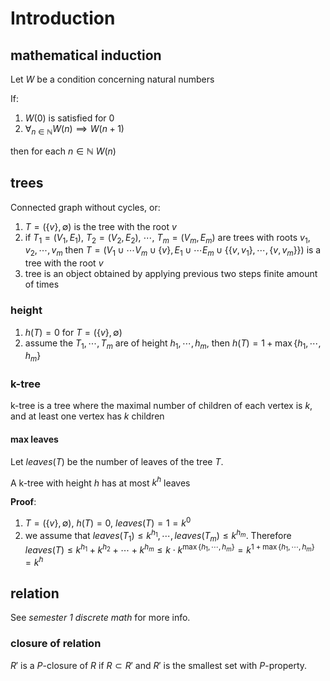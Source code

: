 # Introduction

## mathematical induction

Let $W$ be a condition concerning natural numbers

If:

1. $W(0)$ is satisfied for 0
2. $\forall_{n\in \mathbb{N}} W(n) \implies W(n+1)$

then for each $n \in \mathbb{N}$ $W(n)$

## trees

Connected graph without cycles, or:

1. $T = (\{v\}, \emptyset)$ is the tree with the root $v$
2. if $T_1 = (V_1, E_1)$, $T_2 = (V_2, E_2)$, $\cdots$, $T_m = (V_m, E_m)$ are trees with roots $v_1, v_2, \cdots, v_m$ then $T=(V_1 \cup \cdots V_m \cup \{v\}, E_1 \cup \cdots E_m \cup \{\{v, v_1\}, \cdots, \{v, v_m\}\})$ is a tree with the root $v$
3. tree is an object obtained by applying previous two steps finite amount of times

### height

1. $h(T) = 0$ for $T = (\{v\}, \emptyset)$
2. assume the $T_1, \cdots, T_m$ are of height $h_1, \cdots, h_m$, then $h(T) = 1 + \max\{h_1, \cdots, h_m\}$

### k-tree

k-tree is a tree where the maximal number of children of each vertex is $k$, and at least one vertex has $k$ children

#### max leaves

Let $leaves(T)$ be the number of leaves of the tree $T$.

A k-tree with height $h$ has at most $k^h$ leaves

**Proof**:

1. $T = (\{v\}, \emptyset)$, $h(T) = 0$, $leaves(T) = 1 = k^0$
2. we assume that $leaves(T_1) \le k^{h_1}, \cdots, leaves(T_m) \le k^{h_m}$. Therefore $leaves(T) \le k^{h_1} + k^{h_2} + \cdots + k^{h_m} \le k \cdot k^{\max\{h_1, \cdots, h_m\}} = k^{1+\max\{h_1, \cdots, h_m\}} = k^h$

## relation

See _semester 1 discrete math_ for more info.

### closure of relation

$R'$ is a $P$-closure of $R$ if $R \subset R'$ and $R'$ is the smallest set with $P$-property.
